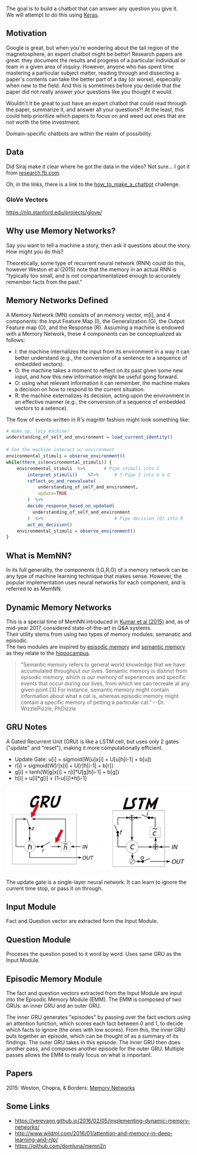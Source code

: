 

The goal is to build a chatbot that can answer any question you give it.  
We will attempt to do this using [Keras](https://keras.io/).

## Motivation
Google is great, but when you're wondering about the tail region of the
magnetosphere, an expert chatbot might be better!  Research papers are great:
they document the results and progress of a particular individual or team
in a given area of inquiry.  However, anyone who has spent time mastering
a particular subject matter, reading through and dissecting a paper's contents
can take the better part of a day (or worse), especially when new to the field.
And this is sometimes before you decide that the paper did not really answer
your questions like you thought it would.  

Wouldn't it be great to just have an expert chatbot that could read through the paper,
summarize it, and answer all your questions?!  At the least, this could help prioritize
which papers to focus on and weed out ones that are not worth the time investment.

Domain-specific chatbots are within the realm of possibility.  

## Data
Did Siraj make it clear where he got the data in the video?  Not sure... I got it 
from [research.fb.com](https://research.fb.com/downloads/babi/).

Oh, in the links, there is a link to the 
[how\_to\_make\_a\_chatbot](https://github.com/llSourcell/How_to_make_a_chatbot) challenge.

### GloVe Vectors
https://nlp.stanford.edu/projects/glove/

## Why use Memory Networks?
Say you want to tell a machine a story, then ask it questions about the story.  How might you
do this?

Theoretically, some type of recurrent neural network (RNN) could do this, however Weston et al (2015)
note that the memory in an actual RNN is "typically too small, and is not compartmentalized enough
to accurately remember facts from the past."  

## Memory Networks Defined
A Memory Network (MN) consists of an memory vector, m[i], and 4 components: the Input Feature Map (I),
the Generalization (G), the Output Feature map (O), and the Response (R).  Assuming a machine is endowed
with a Memory Network, these 4 components can be conceptualized as follows:

* I: the machine internalizes the input from its environment in a way it can better understand (e.g., the conversion of a sentence to a sequence of embedded vectors).
* G: the machine takes a moment to reflect on its past given some new input, and how this new information might be useful going forward.
* O: using what relevant information it can remember, the machine makes a decision on how to respond to the current situation.
* R: the machine externalizes its decision, acting upon the environment in an effective manner (e.g., the conversion of a sequence of embedded vectors to a setence).

The flow of events written in R's magrittr fashion might look something like:

```r
# Wake up, lazy machine!
understanding_of_self_and_environment = load_current_identity()

# See the machine interact w/ environment
environmental_stimuli = observe_environment()
while(there_is(environmental_stimuli)) {
    environmental_stimuli  %>%       # Pipe stimuli into I
        interpret_stimuli()    %T>%      # T-Pipe I into G & O
        reflect_on_and_reevaluate(   
            understanding_of_self_and_environment,
            update=TRUE
        )  %>%
        decide_response_based_on_updated( 
          understanding_of_self_and_environment
        )  %>%                           # Pipe decision (O) into R
        act_on_decision()    
    environmental_stimuli = observe_environment()
}
```


## What is MemNN?
In its full generality, the components (I,G,R,O) of a memory network can be any type of machine
learning technique that makes sense.  However, the popular implementation uses neural networks
for each component, and is referred to as MemNN.

## Dynamic Memory Networks
This is a special time of MemNN introduced in [Kumar et al (2015)](https://arxiv.org/abs/1506.07285)
and, as of mid-year 2017, considered state-of-the-art in Q&A systems.  
Their utility stems from using two types of memory modules: semanatic and episodic.  
The two modules are inspired by [episodic memory](https://en.wikipedia.org/wiki/Episodic_memory)
and [semantic memory](https://en.wikipedia.org/wiki/Semantic_memory) as they relate
to the [hippocampus](https://en.wikipedia.org/wiki/Hippocampus).

> "Semantic memory refers to general world knowledge that we have accumulated throughout our lives. Semantic memory is distinct from episodic memory, which is our memory of experiences and specific events that occur during our lives, from which we can recreate at any given point.[3] For instance, semantic memory might contain information about what a cat is, whereas episodic memory might contain a specific memory of petting a particular cat."  --Dr. WizzlePizzle, PhDizzle


## GRU Notes
A Gated Recurrent Unit (GRU) is like a LSTM cell, but uses only 2 gates ("update" and "reset"), making it more computationally
efficient.

* Update Gate: u[i] = sigmoid(W[u]x[i] + U[u]h[i-1] + b[u])
* r[i] = sigmoid(W[r]x[i] + U[r]h[i-1] + b[r])
* g[i] = tanh(W[g]x[i] + r[i]\*U[g]h[i-1] + b[g])
* h[i] = u[i]\*g[i] + (1-u[i])\*h[i-1]

![gru-vs-lstm](./assets/GRU-vs-LSTM.png)

The update gate is a single-layer neural network. It can learn to ignore the current time stop, or pass
it on through. 

## Input Module
Fact and Question vector are extracted form the Input Module.

## Question Module
Proceses the question posed to it word by word. Uses same GRU as the Input Module. 

## Episodic Memory Module
The fact and question vectors extracted from the Input Module are input into the Episodic
Memory Module (EMM).  The EMM is composed of two GRUs: an inner GRU and an outer GRU.  

The inner GRU generates "episodes" by passing over the fact vectors using an attention
function, which scores each fact between 0 and 1, to decide which facts to ignore (the ones
with low scores).  From this, the inner GRU puts together an episode, which can be thought of 
as a summary of its findings.  The outer GRU takes in this episode.  The inner GRU then does
another pass, and composes another episode for the outer GRU. Multiple passes allows the EMM
to really focus on what is important.

## Papers
2015: Weston, Chopra, & Borders: [Memory Networks](https://arxiv.org/pdf/1410.3916.pdf)

## Some Links
* https://yerevann.github.io/2016/02/05/implementing-dynamic-memory-networks/
* http://www.wildml.com/2016/01/attention-and-memory-in-deep-learning-and-nlp/
* https://github.com/domluna/memn2n

